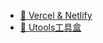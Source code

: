 - [🍑 Vercel & Netlify](/opensource/opensource_tools/opensource_tools.md)
- [🍩 Utools工具盒](/opensource/opensource_tools/opensource_utools.md)